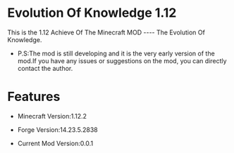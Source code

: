 # Evolution Of Knowledge 1.12

This is the 1.12 Achieve Of The Minecraft MOD ---- The Evolution Of Knowledge.
* P.S:The mod is still developing and it is the very early version of the mod.If you have any issues or suggestions on the mod, you can directly contact the author.


# Features
* Minecraft Version:1.12.2

* Forge Version:14.23.5.2838

* Current Mod Version:0.0.1
